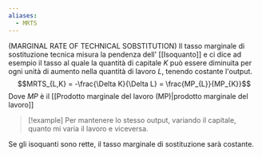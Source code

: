 ```yaml
---
aliases:
  - MRTS
---
```

(MARGINAL RATE OF TECHNICAL SOBSTITUTION)
Il tasso marginale di sostituzione tecnica misura la pendenza dell' [[Isoquanto]] e ci dice ad esempio il tasso al quale la quantità di capitale $K$ può essere diminuita per ogni unità di aumento nella quantità di lavoro $L$, tenendo costante l'output.
$$MRTS_{L,K} = -\frac{\Delta K}{\Delta L} = \frac{MP_{L}}{MP_{K}}$$
Dove $MP$ è il [[Prodotto marginale del lavoro (MP)|prodotto marginale del lavoro]]

>[!example]
>Per mantenere lo stesso output, variando il capitale, quanto mi varia il lavoro e viceversa.

Se gli isoquanti sono rette, il tasso marginale di sostituzione sarà costante.
